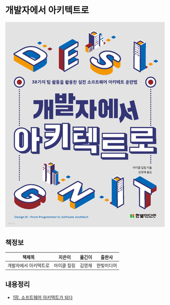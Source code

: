 # 개발자에서 아키텍트로

![표지](attach/Pasted%20image%2020210715070056.png)

## 책정보

| 책제목                | 지은이      | 옮긴이 | 출판사     |
| --------------------- | ----------- | ------ | ---------- |
| 개발자에서 아키텍트로 | 마이클 킬링 | 김영재 | 한빛미디어 |

## 내용정리

- [1장. 소프트웨어 아키텍트가 되다](contents/1장.%20소프트웨어%20아키텍트가%20되다.md)